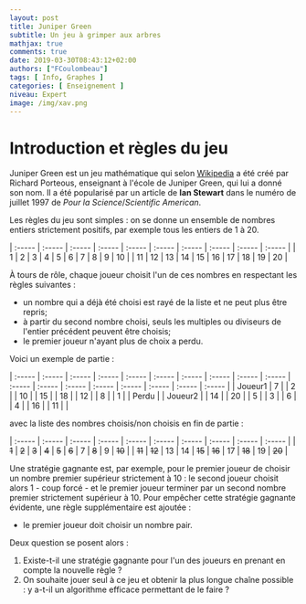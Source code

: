 ```yaml
---
layout: post
title: Juniper Green
subtitle: Un jeu à grimper aux arbres
mathjax: true
comments: true
date: 2019-03-30T08:43:12+02:00
authors: ["FCoulombeau"]
tags: [ Info, Graphes ]
categories: [ Enseignement ]
niveau: Expert
image: /img/xav.png
---
```


# Introduction et règles du jeu

Juniper Green est un jeu mathématique qui selon [Wikipedia](https://fr.wikipedia.org/wiki/Juniper_Green_(jeu)) a été créé par  Richard Porteous, enseignant à l'école de Juniper Green, qui lui a donné son nom. Il a été popularisé par un article de **Ian Stewart** dans le numéro de juillet 1997 de *Pour la Science*/*Scientific American*.

Les règles du jeu sont simples : on se donne un ensemble de nombres entiers strictement positifs, par exemple tous les entiers de $1$ à $20$.

| :----- | :----- | :----- | :----- | :----- | :----- | :----- | :----- | :----- | :----- |
| 1 | 2 | 3 | 4 | 5 | 6 | 7 | 8 | 9 | 10 |
| 11 | 12 | 13 | 14 | 15 | 16 | 17 | 18 | 19 | 20 |

À tours de rôle, chaque joueur choisit l'un de ces nombres en respectant les règles suivantes :  
- un nombre qui a déjà été choisi est rayé de la liste et ne peut plus être repris;
- à partir du second nombre choisi, seuls les multiples ou diviseurs de l'entier précédent peuvent être choisis;
- le premier joueur n'ayant plus de choix a perdu.

Voici un exemple de partie :

| :----- | :----- | :----- | :----- | :----- | :----- | :----- | :----- | :----- | :----- | :----- | :----- | :----- | :----- | :----- | :----- | :----- | :----- |
| Joueur1 | 7 |  | 2 |  | 10 |  | 15 |  | 18 |  | 12 |  | 8 |  | 1 |  | Perdu |
| Joueur2 |  | 14 |  | 20 |  | 5 |  | 3 |  | 6 |  | 4 |  | 16 |  | 11 |  |

avec la liste des nombres choisis/non choisis en fin de partie :

| :----- | :----- | :----- | :----- | :----- | :----- | :----- | :----- | :----- | :----- |
| ~~1~~ | ~~2~~ | ~~3~~ | ~~4~~ | ~~5~~ | ~~6~~ | 7 | ~~8~~ | 9 | ~~10~~ |
| ~~11~~ | ~~12~~ | 13 | 14 | ~~15~~ | ~~16~~ | 17 | ~~18~~ | 19 | ~~20~~ |

Une stratégie gagnante est, par exemple, pour le premier joueur de choisir un nombre premier supérieur strictement à 10 : le second joueur choisit alors 1 - coup forcé - et le premier joueur terminer par un second nombre premier strictement supérieur à 10. Pour empêcher cette stratégie gagnante évidente, une règle supplémentaire est ajoutée :  
- le premier joueur doit choisir un nombre pair.

Deux question se posent alors :  
1. Existe-t-il une stratégie gagnante pour l'un des joueurs en prenant en compte la nouvelle règle ?
1. On souhaite jouer seul à ce jeu et obtenir la plus longue chaîne possible : y a-t-il un algorithme efficace permettant de le faire ?